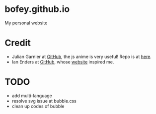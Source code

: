 # bofey.github.io
My personal website

# Credit
- Julian Garnier at [GitHub](https://github.com/juliangarnier), the js anime is very useful! Repo is at [here](https://github.com/juliangarnier/juliangarnier.com).
- Ian Enders at [GitHub](https://github.com/ienders), whose [website](https://github.com/ienders/ianenders) inspired me.

# TODO
- add multi-language
- resolve svg issue at bubble.css
- clean up codes of bubble
